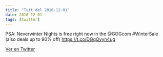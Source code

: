```yaml
---
title: "Tuit del 2016-12-01"
date: 2016-12-01
tags: [twitter]
---
```


PSA: Neverwinter Nights is free right now in the @GOGcom #WinterSale (also deals up to 90% off) https://t.co/DGqQvyn4ug



[Ver en Twitter](https://twitter.com/i/web/status/804460451962748928)
